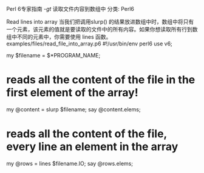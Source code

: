 Perl 6专家指南 -_gt_ 读取文件内容到数组中
分类: Perl6


Read lines into array
当我们把调用slurp() 的结果放进数组中时，数组中将只有一个元素，该元素的值就是要读取的文件中的所有内容。如果你想读取所有行到数组中不同的元素中，你需要使用 lines 函数。 
examples/files/read_file_into_array.p6
#!/usr/bin/env perl6
use v6;


my $filename = $*PROGRAM_NAME;


# reads all the content of the file in the first element of the array!
my @content = slurp $filename;
say @content.elems;


# reads all the content of the file, every line an element in the array
my @rows = lines $filename.IO;
say @rows.elems;